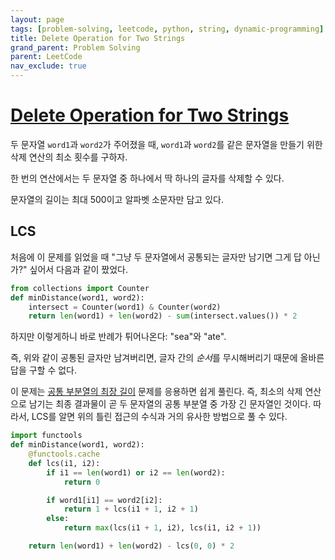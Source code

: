 ```yaml
---
layout: page
tags: [problem-solving, leetcode, python, string, dynamic-programming]
title: Delete Operation for Two Strings
grand_parent: Problem Solving
parent: LeetCode
nav_exclude: true
---
```


# [Delete Operation for Two Strings](https://leetcode.com/problems/delete-operation-for-two-strings/)

 두 문자열 `word1`과 `word2`가 주어졌을 때, `word1`과 `word2`를 같은
 문자열을 만들기 위한 삭제 연산의 최소 횟수를 구하자.

 한 번의 연산에서는 두 문자열 중 하나에서 딱 하나의 글자를 삭제할 수
 있다.

 문자열의 길이는 최대 500이고 알파벳 소문자만 담고 있다.

## LCS

 처음에 이 문제를 읽었을 때 "그냥 두 문자열에서 공통되는 글자만 남기면
 그게 답 아닌가?" 싶어서 다음과 같이 짰었다.

```python
from collections import Counter
def minDistance(word1, word2):
    intersect = Counter(word1) & Counter(word2)
    return len(word1) + len(word2) - sum(intersect.values()) * 2
```

 하지만 이렇게하니 바로 반례가 튀어나온다: "sea"와 "ate".

 즉, 위와 같이 공통된 글자만 남겨버리면, 글자 간의 *순서*를
 무시해버리기 때문에 올바른 답을 구할 수 없다.

 이 문제는 [공통 부분열의 최장 길이](../longest-common-subsequence)
 문제를 응용하면 쉽게 풀린다. 즉, 최소의 삭제 연산으로 남기는 최종
 결과물이 곧 두 문자열의 공통 부분열 중 가장 긴 문자열인
 것이다. 따라서, LCS를 알면 위의 틀린 접근의 수식과 거의 유사한
 방법으로 풀 수 있다.

```python
import functools
def minDistance(word1, word2):
    @functools.cache
    def lcs(i1, i2):
        if i1 == len(word1) or i2 == len(word2):
            return 0

        if word1[i1] == word2[i2]:
            return 1 + lcs(i1 + 1, i2 + 1)
        else:
            return max(lcs(i1 + 1, i2), lcs(i1, i2 + 1))

    return len(word1) + len(word2) - lcs(0, 0) * 2
```
